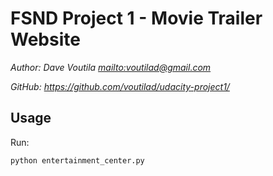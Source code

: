 FSND Project 1 - Movie Trailer Website
====================================================================

_Author: Dave Voutila <mailto:voutilad@gmail.com>_

_GitHub: <https://github.com/voutilad/udacity-project1/>_

## Usage
Run:
````
python entertainment_center.py
````
